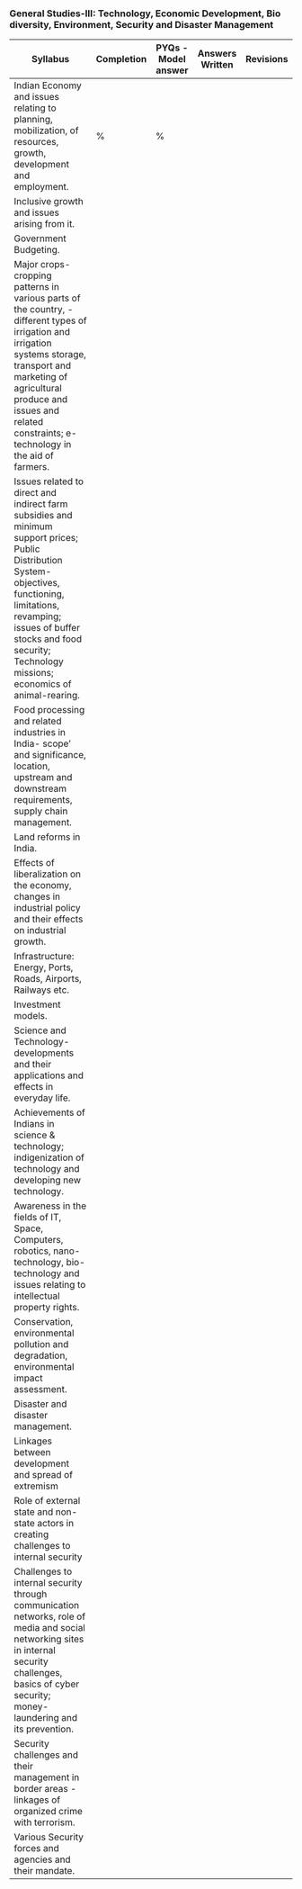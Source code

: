 ### General Studies-III: Technology, Economic Development, Bio diversity, Environment, Security and Disaster Management

| **Syllabus**                                                                                                                                                                                                                                                   | **Completion** | **PYQs - Model answer** | **Answers Written** | **Revisions** |
| ---------------------------------------------------------------------------------------------------------------------------------------------------------------------------------------------------------------------------------------------------------- | ---------- | ------------------- | --------------- | --------- |
| Indian Economy and issues relating to planning, mobilization, of resources, growth, development and employment.                                                                                                                                            | %          | %                   |                 |           |
| Inclusive growth and issues arising from it.                                                                                                                                                                                                               |            |                     |                 |           |
| Government Budgeting.                                                                                                                                                                                                                                      |            |                     |                 |           |
| Major crops-cropping patterns in various parts of the country, - different types of irrigation and irrigation systems storage, transport and marketing of agricultural produce and issues and related constraints; e-technology in the aid of farmers.     |            |                     |                 |           |
| Issues related to direct and indirect farm subsidies and minimum support prices; Public Distribution System- objectives, functioning, limitations, revamping; issues of buffer stocks and food security; Technology missions; economics of animal-rearing. |            |                     |                 |           |
| Food processing and related industries in India- scope’ and significance, location, upstream and downstream requirements, supply chain management.                                                                                                         |            |                     |                 |           |
| Land reforms in India.                                                                                                                                                                                                                                     |            |                     |                 |           |
| Effects of liberalization on the economy, changes in industrial policy and their effects on industrial growth.                                                                                                                                             |            |                     |                 |           |
| Infrastructure: Energy, Ports, Roads, Airports, Railways etc.                                                                                                                                                                                              |            |                     |                 |           |
| Investment models.                                                                                                                                                                                                                                         |            |                     |                 |           |
| Science and Technology- developments and their applications and effects in everyday life.                                                                                                                                                                  |            |                     |                 |           |
| Achievements of Indians in science & technology; indigenization of technology and developing new technology.                                                                                                                                               |            |                     |                 |           |
| Awareness in the fields of IT, Space, Computers, robotics, nano-technology, bio-technology and issues relating to intellectual property rights.                                                                                                            |            |                     |                 |           |
| Conservation, environmental pollution and degradation, environmental impact assessment.                                                                                                                                                                    |            |                     |                 |           |
| Disaster and disaster management.                                                                                                                                                                                                                          |            |                     |                 |           |
| Linkages between development and spread of extremism                                                                                                                                                                                                       |            |                     |                 |           |
| Role of external state and non-state actors in creating challenges to internal security                                                                                                                                                                    |            |                     |                 |           |
| Challenges to internal security through communication networks, role of media and social networking sites in internal security challenges, basics of cyber security; money-laundering and its prevention.                                                  |            |                     |                 |           |
| Security challenges and their management in border areas - linkages of organized crime with terrorism.                                                                                                                                                     |            |                     |                 |           |
| Various Security forces and agencies and their mandate.                                                                                                                                                                                                    |            |                     |                 |           |
